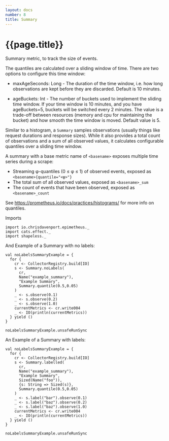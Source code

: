 ```yaml
---
layout: docs
number: 8
title: Summary
---
```


# {{page.title}}

Summary metric, to track the size of events.

The quantiles are calculated over a sliding window of time. There are two options to configure this time window:

- maxAgeSeconds: Long -  The duration of the time window, i.e. how long observations are kept before they are discarded. Default is 10 minutes.

- ageBuckets: Int - The number of buckets used to implement the sliding time window. If your time window is 10 minutes, and you have ageBuckets=5, buckets will be switched every 2 minutes. The value is a trade-off between resources (memory and cpu for maintaining the bucket) and how smooth the time window is moved. Default value is 5.

Similar to a histogram, a `Summary` samples observations (usually things like request durations and response sizes). While it also provides a total count of observations and a sum of all observed values, it calculates configurable quantiles over a sliding time window.

A summary with a base metric name of `<basename>` exposes multiple time series during a scrape:

- Streaming φ-quantiles (0 ≤ φ ≤ 1) of observed events, exposed as `<basename>{quantile="<φ>"}`
- The total sum of all observed values, exposed as `<basename>_sum`
- The count of events that have been observed, exposed as `<basename>_count`

See https://prometheus.io/docs/practices/histograms/ for more info on quantiles.

Imports

```tut:silent
import io.chrisdavenport.epimetheus._
import cats.effect._
import shapeless._
```

And Example of a Summary with no labels:

```tut:book
val noLabelsSummaryExample = {
  for {
    cr <- CollectorRegistry.build[IO]
    s <- Summary.noLabels(
      cr,
      Name("example_summary"),
      "Example Summary",
      Summary.quantile(0.5,0.05)
    )
    _ <- s.observe(0.1)
    _ <- s.observe(0.2)
    _ <- s.observe(1.0)
    currentMetrics <- cr.write004
    _ <- IO(println(currentMetrics))
  } yield ()
}

noLabelsSummaryExample.unsafeRunSync
```

An Example of a Summary with labels:

```tut:book
val noLabelsSummaryExample = {
  for {
    cr <- CollectorRegistry.build[IO]
    s <- Summary.labelled(
      cr,
      Name("example_summary"),
      "Example Summary",
      Sized(Name("foo")),
      {s: String => Sized(s)},
      Summary.quantile(0.5,0.05)
    )
    _ <- s.label("bar").observe(0.1)
    _ <- s.label("baz").observe(0.2)
    _ <- s.label("baz").observe(1.0)
    currentMetrics <- cr.write004
    _ <- IO(println(currentMetrics))
  } yield ()
}

noLabelsSummaryExample.unsafeRunSync
```
